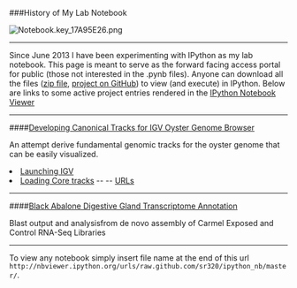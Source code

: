 ###History of My Lab Notebook


<img src="http://eagle.fish.washington.edu/cnidarian/skitch/Notebook.key_17A95E26.png" alt="Notebook.key_17A95E26.png"/>


---

Since June 2013 I have been experimenting with IPython as my lab notebook. This page is meant to serve as the forward facing access portal for public (those not interested in the .pynb files). Anyone can download all the files ([zip file](https://github.com/sr320/ipython_nb/zipball/master), [project on GitHub](https://github.com/sr320/ipython_nb)) to view (and execute) in IPython. Below are links to some active project entries rendered in the [IPython Notebook Viewer](http://nbviewer.ipython.org/)

---

####[Developing Canonical Tracks for IGV Oyster Genome Browser](http://nbviewer.ipython.org/urls/raw.github.com/sr320/ipython_nb/master/TJGR_OysterGenome_IGV.ipynb)

An attempt derive fundamental genomic tracks for the oyster genome that can be easily visualized.   

<li><a href="http://nbviewer.ipython.org/urls/raw.github.com/sr320/ipython_nb/master/TJGR_OysterGenome_IGV.ipynb#IGV">Launching IGV</a></li>
<li><a href="http://nbviewer.ipython.org/urls/raw.github.com/sr320/ipython_nb/master/TJGR_OysterGenome_IGV.ipynb#cds">Loading Core tracks</a>  -- --  <a href="http://nbviewer.ipython.org/urls/raw.github.com/sr320/ipython_nb/master/TJGR_OysterGenome_IGV.ipynb#qURL">URLs</a></li>

---

####[Black Abalone Digestive Gland Transcriptome Annotation](http://nbviewer.ipython.org/urls/raw.github.com/sr320/ipython_nb/master/BlackAb_Annot.ipynb)   

Blast output and analysisfrom de novo assembly of Carmel Exposed and Control RNA-Seq Libraries


---   

To view any notebook simply insert file name at the end of this url `http://nbviewer.ipython.org/urls/raw.github.com/sr320/ipython_nb/master/`.



